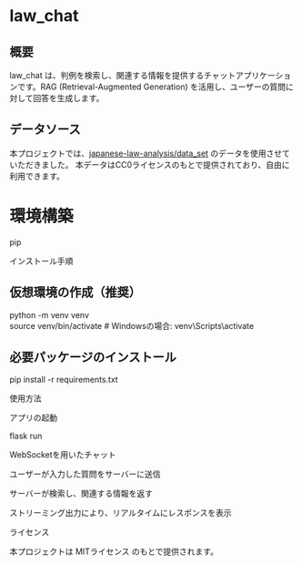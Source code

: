 # law_chat

## 概要

law_chat は、判例を検索し、関連する情報を提供するチャットアプリケーションです。RAG (Retrieval-Augmented Generation) を活用し、ユーザーの質問に対して回答を生成します。


## データソース

本プロジェクトでは、[japanese-law-analysis/data_set](https://github.com/japanese-law-analysis/data_set) のデータを使用させていただきました。
本データはCC0ライセンスのもとで提供されており、自由に利用できます。

# 環境構築

pip

インストール手順

## 仮想環境の作成（推奨）
python -m venv venv<br>
source venv/bin/activate  # Windowsの場合: venv\Scripts\activate

## 必要パッケージのインストール
pip install -r requirements.txt

使用方法

アプリの起動

flask run

WebSocketを用いたチャット

ユーザーが入力した質問をサーバーに送信

サーバーが検索し、関連する情報を返す

ストリーミング出力により、リアルタイムにレスポンスを表示

ライセンス

本プロジェクトは MITライセンス のもとで提供されます。

